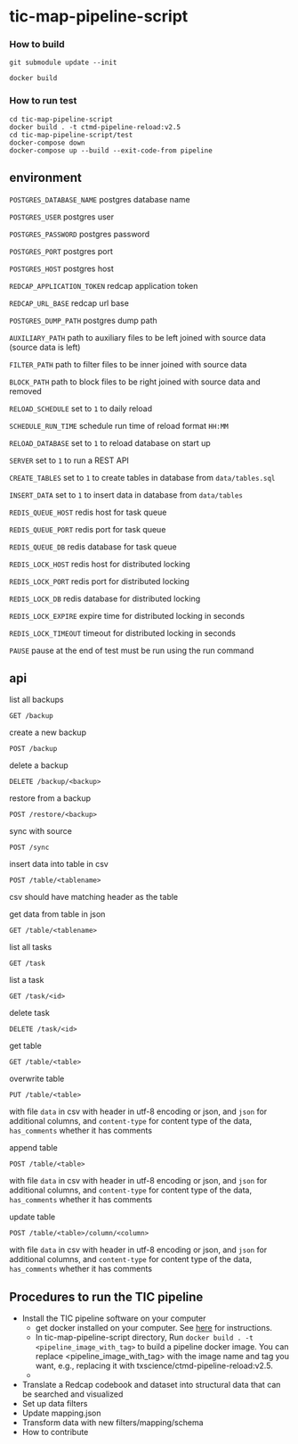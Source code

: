 # tic-map-pipeline-script

### How to build ###

```
git submodule update --init
```

```
docker build
```



### How to run test ###


```
cd tic-map-pipeline-script
docker build . -t ctmd-pipeline-reload:v2.5
cd tic-map-pipeline-script/test
docker-compose down
docker-compose up --build --exit-code-from pipeline
```
## environment

`POSTGRES_DATABASE_NAME` postgres database name

`POSTGRES_USER` postgres user

`POSTGRES_PASSWORD` postgres password

`POSTGRES_PORT` postgres port    

`POSTGRES_HOST` postgres host

`REDCAP_APPLICATION_TOKEN` redcap application token

`REDCAP_URL_BASE` redcap url base

`POSTGRES_DUMP_PATH` postgres dump path

`AUXILIARY_PATH` path to auxiliary files to be left joined with source data (source data is left)

`FILTER_PATH` path to filter files to be inner joined with source data

`BLOCK_PATH` path to block files to be right joined with source data and removed

`RELOAD_SCHEDULE` set to `1` to daily reload

`SCHEDULE_RUN_TIME` schedule run time of reload format `HH:MM`

`RELOAD_DATABASE` set to `1` to reload database on start up

`SERVER` set to `1` to run a REST API

`CREATE_TABLES` set to `1` to create tables in database from `data/tables.sql`

`INSERT_DATA` set to `1` to insert data in database from `data/tables`

`REDIS_QUEUE_HOST` redis host for task queue

`REDIS_QUEUE_PORT` redis port for task queue

`REDIS_QUEUE_DB` redis database for task queue

`REDIS_LOCK_HOST` redis host for distributed locking

`REDIS_LOCK_PORT` redis port for distributed locking

`REDIS_LOCK_DB` redis database for distributed locking

`REDIS_LOCK_EXPIRE` expire time for distributed locking in seconds

`REDIS_LOCK_TIMEOUT` timeout for distributed locking in seconds

`PAUSE` pause at the end of test must be run using the run command
## api

list all backups
```
GET /backup
```

create a new backup
```
POST /backup
```

delete a backup
```
DELETE /backup/<backup>
```

restore from a backup
```
POST /restore/<backup>
```

sync with source
```
POST /sync
```

insert data into table in csv
```
POST /table/<tablename>
```
csv should have matching header as the table 

get data from table in json
```
GET /table/<tablename>
```

list all tasks
```
GET /task
```

list a task
```
GET /task/<id>
```

delete task
```
DELETE /task/<id>
```

get table
```
GET /table/<table>
```

overwrite table
```
PUT /table/<table>
```
with file `data` in csv with header in utf-8 encoding or json, and `json` for additional columns, and `content-type` for content type of the data, `has_comments` whether it has comments

append table
```
POST /table/<table>
```
with file `data` in csv with header in utf-8 encoding or json, and `json` for additional columns, and `content-type` for content type of the data, `has_comments` whether it has comments

update table
```
POST /table/<table>/column/<column>
```
with file `data` in csv with header in utf-8 encoding or json, and `json` for additional columns, and `content-type` for content type of the data, `has_comments` whether it has comments

## Procedures to run the TIC pipeline

- Install the TIC pipeline software on your computer
  - get docker installed on your computer. See [here](https://docs.docker.com/get-docker/) for instructions.
  - In tic-map-pipeline-script directory, Run `docker build . -t <pipeline_image_with_tag>` to build a pipeline docker image. You can replace <pipeline_image_with_tag> with the image name and tag you want, e.g., replacing it with txscience/ctmd-pipeline-reload:v2.5.
  - 
- Translate a Redcap codebook and dataset into structural data that can be searched and visualized
- Set up data filters
- Update mapping.json
- Transform data with new filters/mapping/schema
- How to contribute
